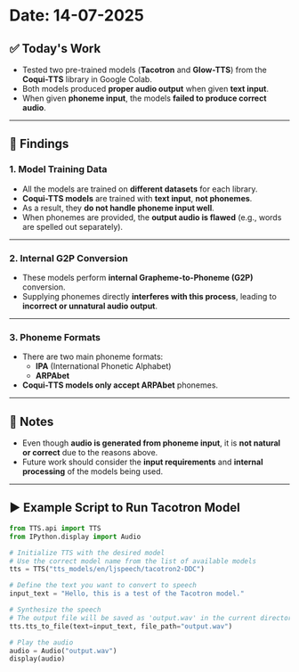 # Date: 14-07-2025

## ✅ Today's Work

- Tested two pre-trained models (**Tacotron** and **Glow-TTS**) from the **Coqui-TTS** library in Google Colab.  
- Both models produced **proper audio output** when given **text input**.  
- When given **phoneme input**, the models **failed to produce correct audio**.

---

## 📌 Findings

### 1. Model Training Data  
- All the models are trained on **different datasets** for each library.  
- **Coqui-TTS models** are trained with **text input**, **not phonemes**.  
- As a result, they **do not handle phoneme input well**.  
- When phonemes are provided, the **output audio is flawed** (e.g., words are spelled out separately).

---

### 2. Internal G2P Conversion  
- These models perform **internal Grapheme-to-Phoneme (G2P)** conversion.  
- Supplying phonemes directly **interferes with this process**, leading to **incorrect or unnatural audio output**.

---

### 3. Phoneme Formats  
- There are two main phoneme formats:  
  - **IPA** (International Phonetic Alphabet)  
  - **ARPAbet**  
- **Coqui-TTS models only accept ARPAbet** phonemes.

---

## 📝 Notes

- Even though **audio is generated from phoneme input**, it is **not natural or correct** due to the reasons above.  
- Future work should consider the **input requirements** and **internal processing** of the models being used.  

---

## ▶️ Example Script to Run Tacotron Model

```python
from TTS.api import TTS
from IPython.display import Audio

# Initialize TTS with the desired model
# Use the correct model name from the list of available models
tts = TTS("tts_models/en/ljspeech/tacotron2-DDC")

# Define the text you want to convert to speech
input_text = "Hello, this is a test of the Tacotron model."

# Synthesize the speech
# The output file will be saved as 'output.wav' in the current directory
tts.tts_to_file(text=input_text, file_path="output.wav")

# Play the audio
audio = Audio("output.wav")
display(audio)


